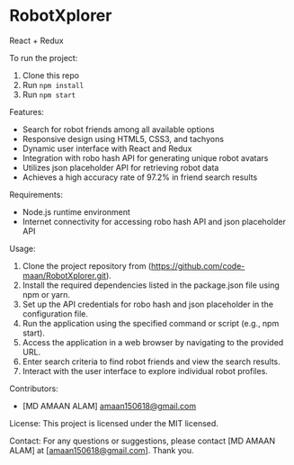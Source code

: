 # RobotXplorer
React + Redux

To run the project:

1. Clone this repo
2. Run `npm install`
3. Run `npm start`

Features:
- Search for robot friends among all available options
- Responsive design using HTML5, CSS3, and tachyons
- Dynamic user interface with React and Redux
- Integration with robo hash API for generating unique robot avatars
- Utilizes json placeholder API for retrieving robot data
- Achieves a high accuracy rate of 97.2% in friend search results

Requirements:
- Node.js runtime environment
- Internet connectivity for accessing robo hash API and json placeholder API

Usage:
1. Clone the project repository from (https://github.com/code-maan/RobotXplorer.git).
2. Install the required dependencies listed in the package.json file using npm or yarn.
3. Set up the API credentials for robo hash and json placeholder in the configuration file.
4. Run the application using the specified command or script (e.g., npm start).
5. Access the application in a web browser by navigating to the provided URL.
6. Enter search criteria to find robot friends and view the search results.
7. Interact with the user interface to explore individual robot profiles.

Contributors:
- [MD AMAAN ALAM] amaan150618@gmail.com

License:
This project is licensed under the MIT licensed.

Contact:
For any questions or suggestions, please contact [MD AMAAN ALAM] at [amaan150618@gmail.com].
Thank you.



